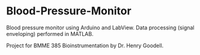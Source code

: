 # Blood-Pressure-Monitor
Blood pressure monitor using Arduino and LabView. Data processing (signal enveloping) performed in MATLAB.

Project for BMME 385 Bioinstrumentation by Dr. Henry Goodell.

